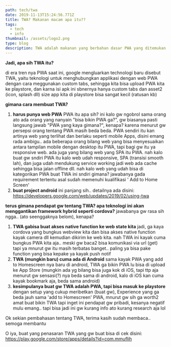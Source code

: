 ```yaml
---
path: tech/twa
date: 2019-11-13T15:24:56.771Z
title: TWA? Makanan macam apa itu??
tags:
  - tech
  - info
thumbnail: /assets/logo2.png
type: blog
description: TWA adalah makanan yang berbahan dasar PWA yang ditemukan oleh chef Goog...
---
```

**Jadi, apa sih TWA itu?**

di era tren nya PWA saat ini, google mengluarkan technologi baru disebut TWA, yaitu teknologi untuk menghubungkan applikasi dengan web PWA dengan cara meggunakan custom tabs, sehingga kita bisa upload PWA kita ke playstore, dan karna isi apk ini sbnernya hanya custom tabs dan asset2 (icon, splash dll) size app kita di playstore bisa sangat kecil (ratusan kb)

**gimana cara membuat TWA?**

1. **harus punya web PWA**
      PWA itu apa sih? ini kalo gw ngobrol sama orang ato ada orang yang nanyain "bisa bikin PWA ga?", gw biasanya pasti langsung jawab "PWA yang kaya gimana?", kenapa? karena menurut gw persepsi orang tentang PWA masih beda beda.
   PWA sendiri itu kan artinya web yang terlihat dan berlaku seperti mobile Apps, disini emang rada ambigu.. ada beberapa orang bilang web yang bisa menyesuaikan antara tampilan mobile dengan desktop itu PWA,
    tapi bagi gw itu ya responsive web.
   ada juga yang bilang web yang SPA itu PWA. nah kalo buat gw sndiri PWA itu kalo web udah responsive, SPA (transisi smooth lah), dan juga udah mendukung service working jadi web ada cache sehingga bisa jalan offline dll.
      nah kalo web yang udah bisa di kategorikan PWA buat TWA ini sndiri gimana? jawabanya gada requirement tertentu asal sudah memenuhi kualifikasi ' Add to Home Screen'
2. **buat project android**
   ini panjang sih.. detailnya ada disini:
   <https://developers.google.com/web/updates/2019/02/using-twa>


**terus gimana pendapat gw tentang TWA? apa teknologi ini akan menggantikan framework hybrid seperti cordova?**
jawabanya gw rasa sih ngga.. (ato seenggaknya belom), kenapa?

1. **TWA gabisa buat akses native function ke web state kita**
   jadi, ga kaya cordova yang bungkus webview kita dan bisa akses native function kayak camera dll kemudian dikirim ke web kita. nah TWA ini kayak cuma bungkus PWA kita aja.. meski gw baca2 bisa komunikasi via url (get) tapi ya mnurut gw itu masih terbatas banget..  paling ya bisa pake function yang bisa kepake ya kayak push notif
2. **TWA (mungkin baru) cuma ada di Android**
   sama kayak PWA yang add to Homescreen nya baru di android, TWA ga bikin PWA lu bisa di upload ke App Store
   (mungkin ada yg bilang bisa juga kok di iOS, tapi ttp aja menurut gw sensasi(?) nya beda sama di android, kalo di iOS kan cuma kayak bookmark aja, beda sama android)
3. **kesimpulanya buat gw TWA adalah PWA, tapi bisa masuk ke playstore**
   dengan setup yang cukup meribetkan (buat gw), Experience yang ga beda jauh sama 'add to Homescreen' PWA, mnurut gw sih ga worth2 amat buat bikin TWA
   tapi inget ini pendapat gw pribadi, kesanya negatif mulu emang.. tapi bisa jadi ini gw kurang info ato kurang research aja lol

Ok sekian pembahasan tentang TWA, terima kasih sudah membaca.. semoga membantu

O iya, buat yang penasaran TWA yang gw buat bisa di cek disini:
<https://play.google.com/store/apps/details?id=com.mmuflih>
